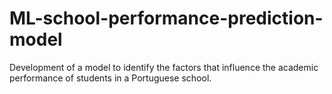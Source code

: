 # ML-school-performance-prediction-model
Development of a model to identify the factors that influence the academic performance of students in a Portuguese school.

